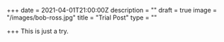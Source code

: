 +++
date = 2021-04-01T21:00:00Z
description = ""
draft = true
image = "/images/bob-ross.jpg"
title = "Trial Post"
type = ""

+++
This is just a try.